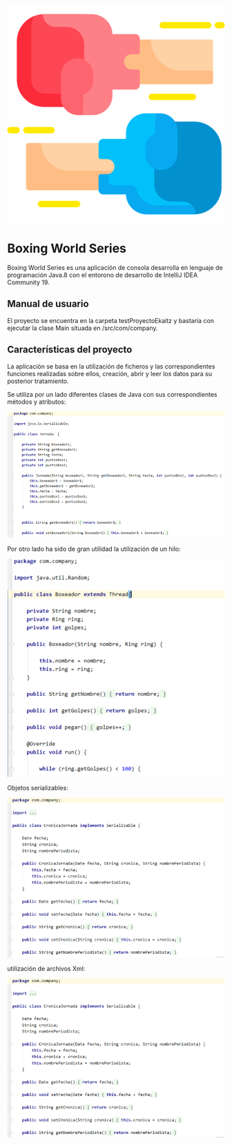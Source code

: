 ![](imagenes/boxing-glove.png)
# Boxing World Series

Boxing World Series es una aplicación de consola desarrolla en lenguaje de programación Java.8 con el entorono de 
desarrollo de IntelliJ IDEA Community 19.

## Manual de usuario

El proyecto se encuentra en la carpeta testProyectoEkaitz y bastaría con ejecutar la clase Main situada en 
/src/com/company.

## Características del proyecto

La aplicación se basa en la utilización de ficheros y las correspondientes funciones realizadas sobre ellos,
creación, abrir y leer los datos para su posterior tratamiento.

Se utiliza por un lado diferentes clases de Java con sus correspondientes métodos y atributos:

![](imagenes/jornada.PNG)

Por otro lado ha sido de gran utilidad la utilización de un hilo:

![](imagenes/hilo.png)

Objetos serializables:

![](imagenes/seri.PNG)

utilización de archivos Xml:

![](imagenes/seri.PNG)




